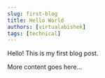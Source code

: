 ```yaml
---
slug: first-blog
title: Hello World
authors: [virtualabishek]
tags: [technical]
---
```


Hello! This is my first blog post.

<!-- truncate -->

More content goes here...
